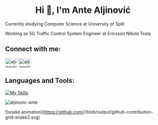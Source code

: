 <h1 align="center">Hi 👋, I'm Ante Aljinović</h1>
<p>Currently studying Computer Science at University of Split</p>
<p>Working as 5G Traffic Control System Engineer at Ericsson Nikola Tesla</p>

## Connect with me:
<p align="left">
<a href="https://instagram.com/aljinovicante" target="blank"><img align="center" src="https://raw.githubusercontent.com/rahuldkjain/github-profile-readme-generator/master/src/images/icons/Social/instagram.svg" alt="aljinovicante" height="30" width="40" /></a>
<a href="https://www.linkedin.com/in/ante-aljinovi%C4%87-348051299/" target="blank"><img align="center" src="https://github.com/gauravghongde/social-icons/blob/master/SVG/Color/LinkedIN.svg" alt="aljinovicante" height="30" width="40" /></a>
</p>

## Languages and Tools:
[![My Skills](https://skillicons.dev/icons?i=js,html,css,c,cpp,git,linux,mysql,maven,py,java,d3,react)](https://skillicons.dev)

<p><img align="center" src="https://github-readme-stats.vercel.app/api/top-langs?username=aljinovic-ante&show_icons=true&locale=en&layout=compact" alt="aljinovic-ante" /></p>

![snake animation](https://github.com/<seu user name>/<seu user name>/blob/output/github-contribution-grid-snake2.svg)
